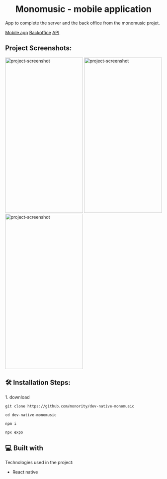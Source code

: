 <h1 align="center" id="title">Monomusic - mobile application</h1>

<p id="description">App to complete the server and the back office from the monomusic projet.</p>
<a href="https://github.com/monority/dev-native-monomusic">Mobile app<a/>
<a href="https://github.com/monority/dev-monomusic">Backoffice<a/>
<a href="https://github.com/monority/api-monomusic">API<a/>
<h2>Project Screenshots:</h2>

<img src="https://www.cjoint.com/doc/23_10/MJkm7dMBbGL_screenshot2.png" alt="project-screenshot" width="250" height="500/">
<img src="https://www.cjoint.com/doc/23_10/MJkm6jUD6VL_screenshot.png" alt="project-screenshot" width="250" height="500/">
<img src="https://www.cjoint.com/doc/23_10/MJkm5st40UL_screenshot1.png" alt="project-screenshot" width="250" height="500/">

<h2>🛠️ Installation Steps:</h2>

<p>1. download</p>

```
git clone https://github.com/monority/dev-native-monomusic
```

```
cd dev-native-monomusic
```

```
npm i
```

```
npx expo
```

  
  
<h2>💻 Built with</h2>

Technologies used in the project:

*   React native